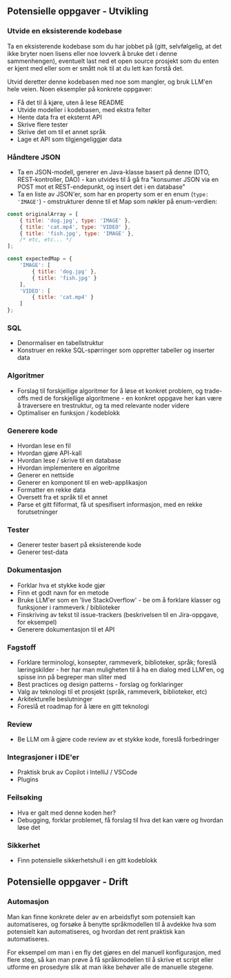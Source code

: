 ## Potensielle oppgaver - Utvikling

### Utvide en eksisterende kodebase

Ta en eksisterende kodebase som du har jobbet på (gitt, selvfølgelig, at det ikke bryter noen lisens eller noe lovverk å bruke det i denne sammenhengen),
eventuelt last ned et open source prosjekt som du enten er kjent med eller som er smått nok til at du lett kan forstå det.

Utvid deretter denne kodebasen med noe som mangler, og bruk LLM'en hele veien.
Noen eksempler på konkrete oppgaver:

- Få det til å kjøre, uten å lese README
- Utvide modeller i kodebasen, med ekstra felter
- Hente data fra et eksternt API
- Skrive flere tester
- Skrive det om til et annet språk
- Lage et API som tilgjengeliggjør data

### Håndtere JSON

- Ta en JSON-modell, generer en Java-klasse basert på denne (DTO, REST-kontroller, DAO) -
  kan utvides til å gå fra "konsumer JSON via en POST mot et REST-endepunkt, og insert det i en database"
- Ta en liste av JSON'er, som har en property som er en enum (`type: 'IMAGE'`) - omstrukturer denne til et Map som nøkler på enum-verdien:

```javascript
const originalArray = [
    { title: 'dog.jpg', type: 'IMAGE' },
    { title: 'cat.mp4', type: 'VIDEO' },
    { title: 'fish.jpg', type: 'IMAGE' },
    /* etc, etc... */
];

const expectedMap = {
    'IMAGE': [
        { title: 'dog.jpg' },
        { title: 'fish.jpg' }
    ],
    'VIDEO': [
        { title: 'cat.mp4' }
    ]
};
```

### SQL

- Denormaliser en tabellstruktur
- Konstruer en rekke SQL-spørringer som oppretter tabeller og inserter data

### Algoritmer

- Forslag til forskjellige algoritmer for å løse et konkret problem, og trade-offs med de forskjellige algoritmene -
  en konkret oppgave her kan være å traversere en trestruktur, og ta med relevante noder videre
- Optimaliser en funksjon / kodeblokk

### Generere kode

- Hvordan lese en fil
- Hvordan gjøre API-kall
- Hvordan lese / skrive til en database
- Hvordan implementere en algoritme
- Generer en nettside
- Generer en komponent til en web-applikasjon
- Formatter en rekke data
- Oversett fra et språk til et annet
- Parse et gitt filformat, få ut spesifisert informasjon, med en rekke forutsetninger

### Tester

- Generer tester basert på eksisterende kode
- Generer test-data

### Dokumentasjon

- Forklar hva et stykke kode gjør
- Finn et godt navn for en metode
- Bruke LLM'er som en 'live StackOverflow' - be om å forklare klasser og funksjoner i rammeverk / biblioteker
- Finskriving av tekst til issue-trackers (beskrivelsen til en Jira-oppgave, for eksempel)
- Generere dokumentasjon til et API

### Fagstoff

- Forklare terminologi, konsepter, rammeverk, biblioteker, språk; foreslå læringskilder -
  her har man muligheten til å ha en dialog med LLM'en, og spisse inn på begreper man sliter med
- Best practices og design patterns - forslag og forklaringer
- Valg av teknologi til et prosjekt (språk, rammeverk, biblioteker, etc)
- Arkitekturelle beslutninger
- Foreslå et roadmap for å lære en gitt teknologi

### Review

- Be LLM om å gjøre code review av et stykke kode, foreslå forbedringer

### Integrasjoner i IDE'er

- Praktisk bruk av Copilot i IntelliJ / VSCode
- Plugins

### Feilsøking

- Hva er galt med denne koden her?
- Debugging, forklar problemet, få forslag til hva det kan være og hvordan løse det

### Sikkerhet

- Finn potensielle sikkerhetshull i en gitt kodeblokk


## Potensielle oppgaver - Drift

### Automasjon

Man kan finne konkrete deler av en arbeidsflyt som potensielt kan automatiseres, og forsøke å benytte språkmodellen til å
avdekke hva som potensielt kan automatiseres, og hvordan det rent praktisk kan automatiseres.

For eksempel om man i en fly det gjøres en del manuell konfigurasjon, med flere steg, så kan man prøve å få språkmodellen til å
skrive et script eller utforme en prosedyre slik at man ikke behøver alle de manuelle stegene.

